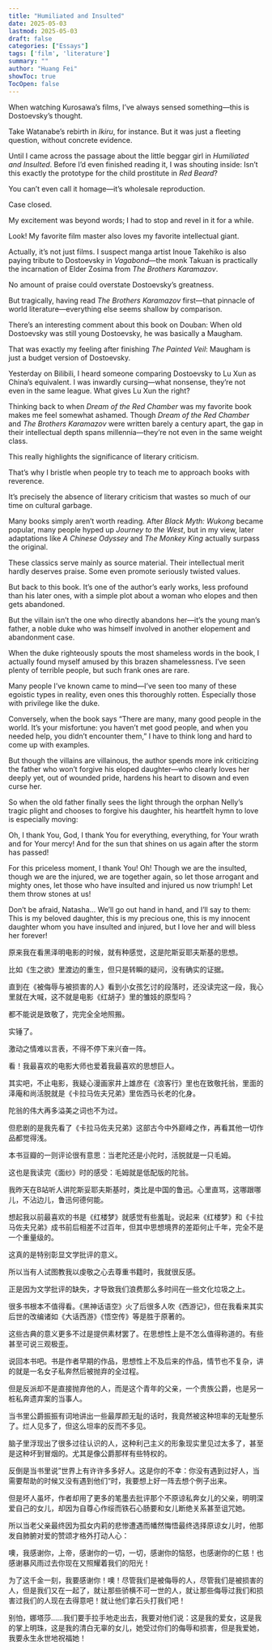 ```yaml
---
title: "Humiliated and Insulted"
date: 2025-05-03
lastmod: 2025-05-03
draft: false
categories: ["Essays"]
tags: ['film', 'literature']
summary: ""
author: "Huang Fei"
showToc: true
TocOpen: false
---
```


When watching Kurosawa’s films, I’ve always sensed something—this is Dostoevsky’s thought.

Take Watanabe’s rebirth in *Ikiru*, for instance. But it was just a fleeting question, without concrete evidence.

Until I came across the passage about the little beggar girl in *Humiliated and Insulted*. Before I’d even finished reading it, I was shouting inside: Isn’t this exactly the prototype for the child prostitute in *Red Beard*?

You can’t even call it homage—it’s wholesale reproduction.

Case closed.

My excitement was beyond words; I had to stop and revel in it for a while.

Look! My favorite film master also loves my favorite intellectual giant.

Actually, it’s not just films. I suspect manga artist Inoue Takehiko is also paying tribute to Dostoevsky in *Vagabond*—the monk Takuan is practically the incarnation of Elder Zosima from *The Brothers Karamazov*.

No amount of praise could overstate Dostoevsky’s greatness.

But tragically, having read *The Brothers Karamazov* first—that pinnacle of world literature—everything else seems shallow by comparison.

There’s an interesting comment about this book on Douban: When old Dostoevsky was still young Dostoevsky, he was basically a Maugham.

That was exactly my feeling after finishing *The Painted Veil*: Maugham is just a budget version of Dostoevsky.

Yesterday on Bilibili, I heard someone comparing Dostoevsky to Lu Xun as China’s equivalent. I was inwardly cursing—what nonsense, they’re not even in the same league. What gives Lu Xun the right?

Thinking back to when *Dream of the Red Chamber* was my favorite book makes me feel somewhat ashamed. Though *Dream of the Red Chamber* and *The Brothers Karamazov* were written barely a century apart, the gap in their intellectual depth spans millennia—they’re not even in the same weight class.

This really highlights the significance of literary criticism.

That’s why I bristle when people try to teach me to approach books with reverence.

It’s precisely the absence of literary criticism that wastes so much of our time on cultural garbage.

Many books simply aren’t worth reading. After *Black Myth: Wukong* became popular, many people hyped up *Journey to the West*, but in my view, later adaptations like *A Chinese Odyssey* and *The Monkey King* actually surpass the original.

These classics serve mainly as source material. Their intellectual merit hardly deserves praise. Some even promote seriously twisted values.

But back to this book. It’s one of the author’s early works, less profound than his later ones, with a simple plot about a woman who elopes and then gets abandoned.

But the villain isn’t the one who directly abandons her—it’s the young man’s father, a noble duke who was himself involved in another elopement and abandonment case.

When the duke righteously spouts the most shameless words in the book, I actually found myself amused by this brazen shamelessness. I’ve seen plenty of terrible people, but such frank ones are rare.

Many people I’ve known came to mind—I’ve seen too many of these egoistic types in reality, even ones this thoroughly rotten. Especially those with privilege like the duke.

Conversely, when the book says “There are many, many good people in the world. It’s your misfortune: you haven’t met good people, and when you needed help, you didn’t encounter them,” I have to think long and hard to come up with examples.

But though the villains are villainous, the author spends more ink criticizing the father who won’t forgive his eloped daughter—who clearly loves her deeply yet, out of wounded pride, hardens his heart to disown and even curse her.

So when the old father finally sees the light through the orphan Nelly’s tragic plight and chooses to forgive his daughter, his heartfelt hymn to love is especially moving:

Oh, I thank You, God, I thank You for everything, everything, for Your wrath and for Your mercy! And for the sun that shines on us again after the storm has passed!

For this priceless moment, I thank You! Oh! Though we are the insulted, though we are the injured, we are together again, so let those arrogant and mighty ones, let those who have insulted and injured us now triumph! Let them throw stones at us!

Don’t be afraid, Natasha... We’ll go out hand in hand, and I’ll say to them: This is my beloved daughter, this is my precious one, this is my innocent daughter whom you have insulted and injured, but I love her and will bless her forever!

原来我在看黑泽明电影的时候，就有种感觉，这是陀斯妥耶夫斯基的思想。

比如《生之欲》里渡边的重生，但只是转瞬的疑问，没有确实的证据。

直到在《被侮辱与被损害的人》看到小女孩乞讨的段落时，还没读完这一段，我心里就在大喊，这不就是电影《红胡子》里的雏妓的原型吗？

都不能说是致敬了，完完全全地照搬。

实锤了。

激动之情难以言表，不得不停下来兴奋一阵。

看！我最喜欢的电影大师也爱着我最喜欢的思想巨人。

其实吧，不止电影，我疑心漫画家井上雄彦在《浪客行》里也在致敬托翁，里面的泽庵和尚活脱就是《卡拉马佐夫兄弟》里佐西马长老的化身。

陀翁的伟大再多溢美之词也不为过。

但悲剧的是我先看了《卡拉马佐夫兄弟》这部古今中外巅峰之作，再看其他一切作品都觉得浅。

本书豆瓣的一则评论很有意思：当老陀还是小陀时，活脱就是一只毛姆。

这也是我读完《面纱》时的感受：毛姆就是低配版的陀翁。

我昨天在B站听人讲陀斯妥耶夫斯基时，类比是中国的鲁迅。心里直骂，这哪跟哪儿，不沾边儿，鲁迅何德何能。

想起我以前最喜欢的书是《红楼梦》就感觉有些羞耻。说起来《红楼梦》和《卡拉马佐夫兄弟》成书前后相差不过百年，但其中思想境界的差距何止千年，完全不是一个重量级的。

这真的是特别彰显文学批评的意义。

所以当有人试图教我以虔敬之心去尊重书籍时，我就很反感。

正是因为文学批评的缺失，才导致我们浪费那么多时间在一些文化垃圾之上。

很多书根本不值得看。《黑神话语空》火了后很多人吹《西游记》，但在我看来其实后世的改编诸如《大话西游》《悟空传》等是胜于原著的。

这些古典的意义更多不过是提供素材罢了。在思想性上是不怎么值得称道的。有些甚至可说三观极歪。

说回本书吧。书是作者早期的作品，思想性上不及后来的作品，情节也不复杂，讲的就是一名女子私奔然后被抛弃的全过程。

但是反派却不是直接抛弃他的人，而是这个青年的父亲，一个贵族公爵，也是另一桩私奔遗弃案的当事人。

当书里公爵振振有词地讲出一些最厚颜无耻的话时，我竟然被这种坦率的无耻整乐了。烂人见多了，但这么坦率的反而不多见。

脑子里浮现出了很多过往认识的人，这种利己主义的形象现实里见过太多了，甚至是这种坏到冒烟的。尤其是像公爵那样有些特权的。

反倒是当书里说”世界上有许许多多好人。这是你的不幸：你没有遇到过好人，当需要帮助的时候又没有遇到他们“时，我要想上好一阵去想个例子出来。

但是坏人虽坏，作者却用了更多的笔墨去批评那个不原谅私奔女儿的父亲，明明深爱自己的女儿，却因为自尊心作绥而铁石心肠要和女儿断绝关系甚至诅咒她。

所以当老父亲最终因为孤女内莉的悲惨遭遇而幡然悔悟最终选择原谅女儿时，他那发自肺腑对爱的赞颂才格外打动人心：

噢，我感谢你，上帝，感谢你的一切，一切，感谢你的恼怒，也感谢你的仁慈！也感谢暴风雨过去你现在又照耀着我们的阳光！

为了这千金一刻，我要感谢你！噢！尽管我们是被侮辱的人，尽管我们是被损害的人，但是我们又在一起了，就让那些骄横不可一世的人，就让那些侮辱过我们和损害过我们的人现在去得意吧！就让他们拿石头打我们吧！

别怕，娜塔莎……我们要手拉手地走出去，我要对他们说：这是我的爱女，这是我的掌上明珠，这是我的清白无辜的女儿，她受过你们的侮辱和损害，但是我爱她，我要永生永世地祝福她！